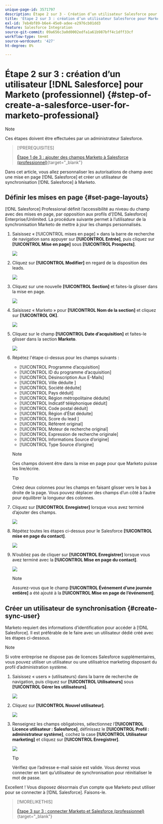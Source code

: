 ```yaml
---
unique-page-id: 3571797
description: Étape 2 sur 3 - Création d’un utilisateur Salesforce pour Marketo (professionnel) - Documentation de Marketo - Documentation du produit
title: 'Étape 2 sur 3 : création d’un utilisateur Salesforce pour Marketo (professionnel)'
exl-id: 7eb4bf89-b6e4-45e0-adee-e2976cb01dd3
feature: Salesforce Integration
source-git-commit: 09a656c3a0d0002edfa1a61b987bff4c1dff33cf
workflow-type: tm+mt
source-wordcount: '427'
ht-degree: 0%

---
```


# Étape 2 sur 3 : création d’un utilisateur [!DNL Salesforce] pour Marketo (professionnel) {#step-of-create-a-salesforce-user-for-marketo-professional}

>[!NOTE]
>
>Ces étapes doivent être effectuées par un administrateur Salesforce.

>[!PREREQUISITES]
>
>[Étape 1 de 3 : ajouter des champs Marketo à Salesforce (professionnel)](/help/marketo/product-docs/crm-sync/salesforce-sync/setup/professional-edition/step-1-of-3-add-marketo-fields-to-salesforce-professional.md){target="_blank"}

Dans cet article, vous allez personnaliser les autorisations de champ avec une mise en page [!DNL Salesforce] et créer un utilisateur de synchronisation [!DNL Salesforce] à Marketo.

## Définir les mises en page {#set-page-layouts}

[!DNL Salesforce] Professional définit l’accessibilité au niveau du champ avec des mises en page, par opposition aux profils d’[!DNL Salesforce] Enterprise/Unlimited. La procédure suivante permet à l’utilisateur de la synchronisation Marketo de mettre à jour les champs personnalisés.

1. Saisissez « [!UICONTROL mises en page] » dans la barre de recherche de navigation sans appuyer sur **[!UICONTROL Entrée]**, puis cliquez sur **[!UICONTROL Mise en page]** sous **[!UICONTROL Prospects]**.

   ![](assets/image2016-2-26-12-3a58-3a32.png)

1. Cliquez sur **[!UICONTROL Modifier]** en regard de la disposition des leads.

   ![](assets/image2016-2-26-13-3a2-3a46.png)

1. Cliquez sur une nouvelle **[!UICONTROL Section]** et faites-la glisser dans la mise en page.

   ![](assets/image2014-12-9-12-3a56-3a40.png)

1. Saisissez « Marketo » pour **[!UICONTROL Nom de la section]** et cliquez sur **[!UICONTROL OK]**.

   ![](assets/image2014-12-9-12-3a56-3a52.png)

1. Cliquez sur le champ **[!UICONTROL Date d’acquisition]** et faites-le glisser dans la section **Marketo**.

   ![](assets/image2014-12-9-12-3a57-3a0.png)

1. Répétez l&#39;étape ci-dessus pour les champs suivants :

   * [!UICONTROL Programme d’acquisition]
   * [!UICONTROL ID du programme d’acquisition]
   * [!UICONTROL Désinscription Aux E-Mails]
   * [!UICONTROL  Ville déduite ]
   * [!UICONTROL Société déduite]
   * [!UICONTROL Pays déduit]
   * [!UICONTROL Région métropolitaine déduite]
   * [!UICONTROL Indicatif téléphonique déduit]
   * [!UICONTROL Code postal déduit]
   * [!UICONTROL Région d’État déduite]
   * [!UICONTROL  Score du lead ]
   * [!UICONTROL Référent original]
   * [!UICONTROL Moteur de recherche original]
   * [!UICONTROL Expression de recherche originale]
   * [!UICONTROL Informations Source d’origine]
   * [!UICONTROL Type Source d’origine]

   >[!NOTE]
   >
   >Ces champs doivent être dans la mise en page pour que Marketo puisse les lire/écrire.

   >[!TIP]
   >
   >Créez deux colonnes pour les champs en faisant glisser vers le bas à droite de la page. Vous pouvez déplacer des champs d’un côté à l’autre pour équilibrer la longueur des colonnes.

1. Cliquez sur **[!UICONTROL Enregistrer]** lorsque vous avez terminé d’ajouter des champs.

   ![](assets/image2014-12-9-12-3a57-3a10.png)

1. Répétez toutes les étapes ci-dessus pour le Salesforce **[!UICONTROL mise en page du contact]**.

   ![](assets/image2016-2-26-13-3a10-3a1.png)

1. N’oubliez pas de cliquer sur **[!UICONTROL Enregistrer]** lorsque vous avez terminé avec la **[!UICONTROL Mise en page du contact]**.

   ![](assets/image2014-12-9-12-3a57-3a30.png)

   >[!NOTE]
   >
   >Assurez-vous que le champ **[!UICONTROL Événement d’une journée entière]** a été ajouté à la **[!UICONTROL Mise en page de l’événement]**.

## Créer un utilisateur de synchronisation {#create-sync-user}

Marketo requiert des informations d’identification pour accéder à [!DNL Salesforce]. Il est préférable de le faire avec un utilisateur dédié créé avec les étapes ci-dessous.

>[!NOTE]
>
>Si votre entreprise ne dispose pas de licences Salesforce supplémentaires, vous pouvez utiliser un utilisateur ou une utilisatrice marketing disposant du profil d’administration système.

1. Saisissez « users » (utilisateurs) dans la barre de recherche de navigation, puis cliquez sur **[!UICONTROL Utilisateurs]** sous **[!UICONTROL Gérer les utilisateurs]**.

   ![](assets/image2014-12-9-12-3a57-3a42.png)

1. Cliquez sur **[!UICONTROL Nouvel utilisateur]**.

   ![](assets/image2014-12-9-12-3a58-3a1.png)

1. Renseignez les champs obligatoires, sélectionnez l’**[!UICONTROL Licence utilisateur : Salesforce]**, définissez le **[!UICONTROL Profil : administrateur système]**, cochez la case **[!UICONTROL Utilisateur marketing]** et cliquez sur **[!UICONTROL Enregistrer]**.

   ![](assets/image2014-12-9-12-3a58-3a11.png)

   >[!TIP]
   >
   >Vérifiez que l’adresse e-mail saisie est valide. Vous devrez vous connecter en tant qu’utilisateur de synchronisation pour réinitialiser le mot de passe.

Excellent ! Vous disposez désormais d’un compte que Marketo peut utiliser pour se connecter à [!DNL Salesforce]. Faisons-le.

>[!MORELIKETHIS]
>
>[Étape 3 sur 3 : connecter Marketo et Salesforce (professionnel)](/help/marketo/product-docs/crm-sync/salesforce-sync/setup/professional-edition/step-3-of-3-connect-marketo-and-salesforce-professional.md){target="_blank"}
